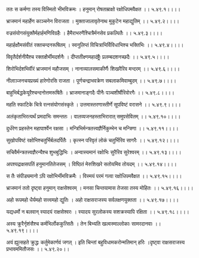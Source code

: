 ततः स कर्मणा तस्य विस्मितो भीमविक्रमः ।
हनुमान् रोषताम्राक्षो रक्षोधिपमवैक्षत ।। ५.४९.१।।।।

भ्राजमानं महार्हेण काञ्चनेन विराजता ।
मुक्ताजालावृतेनाथ मुकुटेन महाद्युतिम् ।। ५.४९.२।।।।

वज्रसंयोगसंयुक्तैर्महार्हमणिविग्रहैः ।
हैमैराभरणैश्चित्रैर्मनसेव प्रकल्पितैः ।। ५.४९.३।।।।

महार्हक्षौमसंवीतं रक्तचन्दनरूषितम् ।
स्वनुलिप्तं विचित्राभिर्विविधाभिश्च भक्तिभिः ।। ५.४९.४।।।।

विवृतैर्दर्शनीयैश्च रक्ताक्षैर्भीमदर्शनैः ।
दीप्ततीक्ष्णमहादंष्ट्रैः प्रलम्बदशनच्छदैः ।। ५.४९.५।।।।

शिरोभिर्दशभिर्वीरं भ्राजमानं महौजसम् ।
नानाव्यालसमाकीर्णैः शिखरैरिव मन्दरम् ।। ५.४९.६।।।।

नीलाञ्जनचयप्रख्यं हारेणोरसि राजता ।
पूर्णचन्द्राभवक्रेण सबलाकमिवाम्बुदम् ।। ५.४९.७।।।।

बाहुभिर्बद्धकेयूरैश्चन्दनोत्तमरूषितैः ।
भ्राजमानाङ्गदैः पीनैः पञ्चशीर्षौरिवोरगैः ।। ५.४९.८।।।।

महति स्फाटिके चित्रे रत्नसंयोगसंस्कृते ।
उत्तमास्तरणास्तीर्णे सूपविष्टं वरासने ।। ५.४९.९।।।।

अलंकृताभिरत्यर्थं प्रमदाभिः समन्ततः ।
वालव्यजनहस्ताभिरारात् समुपसेवितम् ।। ५.४९.१०।।।।

दुर्धरेण प्रहस्तेन महापार्श्वेन रक्षसा ।
मन्त्रिभिर्मन्त्रतत्त्वज्ञैर्निकुम्भेन च मन्त्रिणा ।। ५.४९.११।।।।

सुखोपविष्टं रक्षोभिश्चतुर्भिर्बलदर्पितैः ।
कृत्स्न परिवृतं लोकं चतुर्भिरिव सागरैः ।। ५.४९.१२।।।।

सचिवैर्मन्त्रतत्त्वज्ञैरन्यैश्च शुभबुद्धिभिः ।
अन्वास्यमानं रक्षोभिः सुरैरिव सुरेश्वरम् ।। ५.४९.१३।।।।

अपश्यद्राक्षसपतिं हनुमानतितेजसम् ।
विष्ठितं मेरुशिखरे सतोयमिव तोयदम् ।। ५.४९.१४।।।।

स तैः संपीड्यमानो ऽपि रक्षोभिर्भीमविक्रमैः ।
विस्मयं परमं गत्वा रक्षोधिपमवैक्षत ।। ५.४९.१५।।।।

भ्राजमानं ततो दृष्ट्वा हनुमान् राक्षसेश्वरम् ।
मनसा चिन्तयामास तेजसा तस्य मोहितः ।। ५.४९.१६।।।।

अहो रूपमहो धैर्यमहो सत्त्वमहो द्युतिः ।
अहो राक्षसराजस्य सर्वलक्षणयुक्तता ।। ५.४९.१७।।।।

यद्यधर्मो न बलवान् स्यादयं राक्षसेश्वरः ।
स्यादय सुरलोकस्य सशक्रस्यापि रक्षिता ।। ५.४९.१८।।।।

अस्य क्रूरैर्नृशंसैश्च कर्मभिर्लोककुत्सितैः ।
तेन बिभ्यति खल्वस्माल्लोकाः सामरदानवाः ।। ५.४९.१९।।।।

अयं ह्युत्सहते क्रुद्धः कर्तुमेकार्णवं जगत् ।
इति चिन्तां बहुविधामकरोन्मतिमान् हरिः ।दृष्ट्वा राक्षसराजस्य प्रभावममितौजसः ।। ५.४९.२०।।

